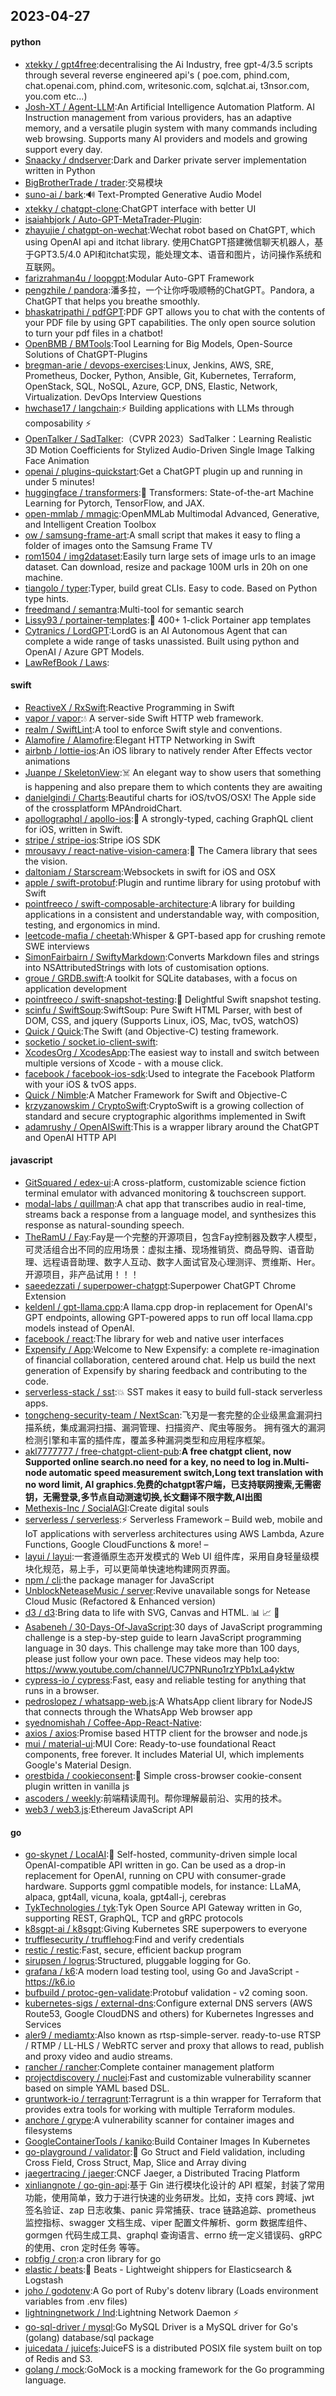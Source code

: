 ## 2023-04-27

#### python
* [xtekky / gpt4free](https://github.com/xtekky/gpt4free):decentralising the Ai Industry, free gpt-4/3.5 scripts through several reverse engineered api's ( poe.com, phind.com, chat.openai.com, phind.com, writesonic.com, sqlchat.ai, t3nsor.com, you.com etc...)
* [Josh-XT / Agent-LLM](https://github.com/Josh-XT/Agent-LLM):An Artificial Intelligence Automation Platform. AI Instruction management from various providers, has an adaptive memory, and a versatile plugin system with many commands including web browsing. Supports many AI providers and models and growing support every day.
* [Snaacky / dndserver](https://github.com/Snaacky/dndserver):Dark and Darker private server implementation written in Python
* [BigBrotherTrade / trader](https://github.com/BigBrotherTrade/trader):交易模块
* [suno-ai / bark](https://github.com/suno-ai/bark):🔊
Text-Prompted Generative Audio Model
* [xtekky / chatgpt-clone](https://github.com/xtekky/chatgpt-clone):ChatGPT interface with better UI
* [isaiahbjork / Auto-GPT-MetaTrader-Plugin](https://github.com/isaiahbjork/Auto-GPT-MetaTrader-Plugin):
* [zhayujie / chatgpt-on-wechat](https://github.com/zhayujie/chatgpt-on-wechat):Wechat robot based on ChatGPT, which using OpenAI api and itchat library. 使用ChatGPT搭建微信聊天机器人，基于GPT3.5/4.0 API和itchat实现，能处理文本、语音和图片，访问操作系统和互联网。
* [farizrahman4u / loopgpt](https://github.com/farizrahman4u/loopgpt):Modular Auto-GPT Framework
* [pengzhile / pandora](https://github.com/pengzhile/pandora):潘多拉，一个让你呼吸顺畅的ChatGPT。Pandora, a ChatGPT that helps you breathe smoothly.
* [bhaskatripathi / pdfGPT](https://github.com/bhaskatripathi/pdfGPT):PDF GPT allows you to chat with the contents of your PDF file by using GPT capabilities. The only open source solution to turn your pdf files in a chatbot!
* [OpenBMB / BMTools](https://github.com/OpenBMB/BMTools):Tool Learning for Big Models, Open-Source Solutions of ChatGPT-Plugins
* [bregman-arie / devops-exercises](https://github.com/bregman-arie/devops-exercises):Linux, Jenkins, AWS, SRE, Prometheus, Docker, Python, Ansible, Git, Kubernetes, Terraform, OpenStack, SQL, NoSQL, Azure, GCP, DNS, Elastic, Network, Virtualization. DevOps Interview Questions
* [hwchase17 / langchain](https://github.com/hwchase17/langchain):⚡
Building applications with LLMs through composability
⚡
* [OpenTalker / SadTalker](https://github.com/OpenTalker/SadTalker):（CVPR 2023）SadTalker：Learning Realistic 3D Motion Coefficients for Stylized Audio-Driven Single Image Talking Face Animation
* [openai / plugins-quickstart](https://github.com/openai/plugins-quickstart):Get a ChatGPT plugin up and running in under 5 minutes!
* [huggingface / transformers](https://github.com/huggingface/transformers):🤗
Transformers: State-of-the-art Machine Learning for Pytorch, TensorFlow, and JAX.
* [open-mmlab / mmagic](https://github.com/open-mmlab/mmagic):OpenMMLab Multimodal Advanced, Generative, and Intelligent Creation Toolbox
* [ow / samsung-frame-art](https://github.com/ow/samsung-frame-art):A small script that makes it easy to fling a folder of images onto the Samsung Frame TV
* [rom1504 / img2dataset](https://github.com/rom1504/img2dataset):Easily turn large sets of image urls to an image dataset. Can download, resize and package 100M urls in 20h on one machine.
* [tiangolo / typer](https://github.com/tiangolo/typer):Typer, build great CLIs. Easy to code. Based on Python type hints.
* [freedmand / semantra](https://github.com/freedmand/semantra):Multi-tool for semantic search
* [Lissy93 / portainer-templates](https://github.com/Lissy93/portainer-templates):🚢
400+ 1-click Portainer app templates
* [Cytranics / LordGPT](https://github.com/Cytranics/LordGPT):LordG is an AI Autonomous Agent that can complete a wide range of tasks unassisted. Built using python and OpenAI / Azure GPT Models.
* [LawRefBook / Laws](https://github.com/LawRefBook/Laws):

#### swift
* [ReactiveX / RxSwift](https://github.com/ReactiveX/RxSwift):Reactive Programming in Swift
* [vapor / vapor](https://github.com/vapor/vapor):💧
A server-side Swift HTTP web framework.
* [realm / SwiftLint](https://github.com/realm/SwiftLint):A tool to enforce Swift style and conventions.
* [Alamofire / Alamofire](https://github.com/Alamofire/Alamofire):Elegant HTTP Networking in Swift
* [airbnb / lottie-ios](https://github.com/airbnb/lottie-ios):An iOS library to natively render After Effects vector animations
* [Juanpe / SkeletonView](https://github.com/Juanpe/SkeletonView):☠️
An elegant way to show users that something is happening and also prepare them to which contents they are awaiting
* [danielgindi / Charts](https://github.com/danielgindi/Charts):Beautiful charts for iOS/tvOS/OSX! The Apple side of the crossplatform MPAndroidChart.
* [apollographql / apollo-ios](https://github.com/apollographql/apollo-ios):📱
A strongly-typed, caching GraphQL client for iOS, written in Swift.
* [stripe / stripe-ios](https://github.com/stripe/stripe-ios):Stripe iOS SDK
* [mrousavy / react-native-vision-camera](https://github.com/mrousavy/react-native-vision-camera):📸
The Camera library that sees the vision.
* [daltoniam / Starscream](https://github.com/daltoniam/Starscream):Websockets in swift for iOS and OSX
* [apple / swift-protobuf](https://github.com/apple/swift-protobuf):Plugin and runtime library for using protobuf with Swift
* [pointfreeco / swift-composable-architecture](https://github.com/pointfreeco/swift-composable-architecture):A library for building applications in a consistent and understandable way, with composition, testing, and ergonomics in mind.
* [leetcode-mafia / cheetah](https://github.com/leetcode-mafia/cheetah):Whisper & GPT-based app for crushing remote SWE interviews
* [SimonFairbairn / SwiftyMarkdown](https://github.com/SimonFairbairn/SwiftyMarkdown):Converts Markdown files and strings into NSAttributedStrings with lots of customisation options.
* [groue / GRDB.swift](https://github.com/groue/GRDB.swift):A toolkit for SQLite databases, with a focus on application development
* [pointfreeco / swift-snapshot-testing](https://github.com/pointfreeco/swift-snapshot-testing):📸
Delightful Swift snapshot testing.
* [scinfu / SwiftSoup](https://github.com/scinfu/SwiftSoup):SwiftSoup: Pure Swift HTML Parser, with best of DOM, CSS, and jquery (Supports Linux, iOS, Mac, tvOS, watchOS)
* [Quick / Quick](https://github.com/Quick/Quick):The Swift (and Objective-C) testing framework.
* [socketio / socket.io-client-swift](https://github.com/socketio/socket.io-client-swift):
* [XcodesOrg / XcodesApp](https://github.com/XcodesOrg/XcodesApp):The easiest way to install and switch between multiple versions of Xcode - with a mouse click.
* [facebook / facebook-ios-sdk](https://github.com/facebook/facebook-ios-sdk):Used to integrate the Facebook Platform with your iOS & tvOS apps.
* [Quick / Nimble](https://github.com/Quick/Nimble):A Matcher Framework for Swift and Objective-C
* [krzyzanowskim / CryptoSwift](https://github.com/krzyzanowskim/CryptoSwift):CryptoSwift is a growing collection of standard and secure cryptographic algorithms implemented in Swift
* [adamrushy / OpenAISwift](https://github.com/adamrushy/OpenAISwift):This is a wrapper library around the ChatGPT and OpenAI HTTP API

#### javascript
* [GitSquared / edex-ui](https://github.com/GitSquared/edex-ui):A cross-platform, customizable science fiction terminal emulator with advanced monitoring & touchscreen support.
* [modal-labs / quillman](https://github.com/modal-labs/quillman):A chat app that transcribes audio in real-time, streams back a response from a language model, and synthesizes this response as natural-sounding speech.
* [TheRamU / Fay](https://github.com/TheRamU/Fay):Fay是一个完整的开源项目，包含Fay控制器及数字人模型，可灵活组合出不同的应用场景：虚拟主播、现场推销货、商品导购、语音助理、远程语音助理、数字人互动、数字人面试官及心理测评、贾维斯、Her。 开源项目，非产品试用！！！
* [saeedezzati / superpower-chatgpt](https://github.com/saeedezzati/superpower-chatgpt):Superpower ChatGPT Chrome Extension
* [keldenl / gpt-llama.cpp](https://github.com/keldenl/gpt-llama.cpp):A llama.cpp drop-in replacement for OpenAI's GPT endpoints, allowing GPT-powered apps to run off local llama.cpp models instead of OpenAI.
* [facebook / react](https://github.com/facebook/react):The library for web and native user interfaces
* [Expensify / App](https://github.com/Expensify/App):Welcome to New Expensify: a complete re-imagination of financial collaboration, centered around chat. Help us build the next generation of Expensify by sharing feedback and contributing to the code.
* [serverless-stack / sst](https://github.com/serverless-stack/sst):💥
SST makes it easy to build full-stack serverless apps.
* [tongcheng-security-team / NextScan](https://github.com/tongcheng-security-team/NextScan):飞刃是一套完整的企业级黑盒漏洞扫描系统，集成漏洞扫描、漏洞管理、扫描资产、爬虫等服务。 拥有强大的漏洞检测引擎和丰富的插件库，覆盖多种漏洞类型和应用程序框架。
* [akl7777777 / free-chatgpt-client-pub](https://github.com/akl7777777/free-chatgpt-client-pub):**A free chatgpt client, now Supported online search.no need for a key, no need to log in.Multi-node automatic speed measurement switch,Long text translation with no word limit, AI graphics.免费的chatgpt客户端，已支持联网搜索,无需密钥，无需登录,多节点自动测速切换,长文翻译不限字数,AI出图**
* [Methexis-Inc / SocialAGI](https://github.com/Methexis-Inc/SocialAGI):Create digital souls
* [serverless / serverless](https://github.com/serverless/serverless):⚡
Serverless Framework – Build web, mobile and IoT applications with serverless architectures using AWS Lambda, Azure Functions, Google CloudFunctions & more! –
* [layui / layui](https://github.com/layui/layui):一套遵循原生态开发模式的 Web UI 组件库，采用自身轻量级模块化规范，易上手，可以更简单快速地构建网页界面。
* [npm / cli](https://github.com/npm/cli):the package manager for JavaScript
* [UnblockNeteaseMusic / server](https://github.com/UnblockNeteaseMusic/server):Revive unavailable songs for Netease Cloud Music (Refactored & Enhanced version)
* [d3 / d3](https://github.com/d3/d3):Bring data to life with SVG, Canvas and HTML.
📊
📈
🎉
* [Asabeneh / 30-Days-Of-JavaScript](https://github.com/Asabeneh/30-Days-Of-JavaScript):30 days of JavaScript programming challenge is a step-by-step guide to learn JavaScript programming language in 30 days. This challenge may take more than 100 days, please just follow your own pace. These videos may help too: https://www.youtube.com/channel/UC7PNRuno1rzYPb1xLa4yktw
* [cypress-io / cypress](https://github.com/cypress-io/cypress):Fast, easy and reliable testing for anything that runs in a browser.
* [pedroslopez / whatsapp-web.js](https://github.com/pedroslopez/whatsapp-web.js):A WhatsApp client library for NodeJS that connects through the WhatsApp Web browser app
* [syednomishah / Coffee-App-React-Native](https://github.com/syednomishah/Coffee-App-React-Native):
* [axios / axios](https://github.com/axios/axios):Promise based HTTP client for the browser and node.js
* [mui / material-ui](https://github.com/mui/material-ui):MUI Core: Ready-to-use foundational React components, free forever. It includes Material UI, which implements Google's Material Design.
* [orestbida / cookieconsent](https://github.com/orestbida/cookieconsent):🍪
Simple cross-browser cookie-consent plugin written in vanilla js
* [ascoders / weekly](https://github.com/ascoders/weekly):前端精读周刊。帮你理解最前沿、实用的技术。
* [web3 / web3.js](https://github.com/web3/web3.js):Ethereum JavaScript API

#### go
* [go-skynet / LocalAI](https://github.com/go-skynet/LocalAI):🤖
Self-hosted, community-driven simple local OpenAI-compatible API written in go. Can be used as a drop-in replacement for OpenAI, running on CPU with consumer-grade hardware. Supports ggml compatible models, for instance: LLaMA, alpaca, gpt4all, vicuna, koala, gpt4all-j, cerebras
* [TykTechnologies / tyk](https://github.com/TykTechnologies/tyk):Tyk Open Source API Gateway written in Go, supporting REST, GraphQL, TCP and gRPC protocols
* [k8sgpt-ai / k8sgpt](https://github.com/k8sgpt-ai/k8sgpt):Giving Kubernetes SRE superpowers to everyone
* [trufflesecurity / trufflehog](https://github.com/trufflesecurity/trufflehog):Find and verify credentials
* [restic / restic](https://github.com/restic/restic):Fast, secure, efficient backup program
* [sirupsen / logrus](https://github.com/sirupsen/logrus):Structured, pluggable logging for Go.
* [grafana / k6](https://github.com/grafana/k6):A modern load testing tool, using Go and JavaScript - https://k6.io
* [bufbuild / protoc-gen-validate](https://github.com/bufbuild/protoc-gen-validate):Protobuf validation - v2 coming soon.
* [kubernetes-sigs / external-dns](https://github.com/kubernetes-sigs/external-dns):Configure external DNS servers (AWS Route53, Google CloudDNS and others) for Kubernetes Ingresses and Services
* [aler9 / mediamtx](https://github.com/aler9/mediamtx):Also known as rtsp-simple-server. ready-to-use RTSP / RTMP / LL-HLS / WebRTC server and proxy that allows to read, publish and proxy video and audio streams.
* [rancher / rancher](https://github.com/rancher/rancher):Complete container management platform
* [projectdiscovery / nuclei](https://github.com/projectdiscovery/nuclei):Fast and customizable vulnerability scanner based on simple YAML based DSL.
* [gruntwork-io / terragrunt](https://github.com/gruntwork-io/terragrunt):Terragrunt is a thin wrapper for Terraform that provides extra tools for working with multiple Terraform modules.
* [anchore / grype](https://github.com/anchore/grype):A vulnerability scanner for container images and filesystems
* [GoogleContainerTools / kaniko](https://github.com/GoogleContainerTools/kaniko):Build Container Images In Kubernetes
* [go-playground / validator](https://github.com/go-playground/validator):💯
Go Struct and Field validation, including Cross Field, Cross Struct, Map, Slice and Array diving
* [jaegertracing / jaeger](https://github.com/jaegertracing/jaeger):CNCF Jaeger, a Distributed Tracing Platform
* [xinliangnote / go-gin-api](https://github.com/xinliangnote/go-gin-api):基于 Gin 进行模块化设计的 API 框架，封装了常用功能，使用简单，致力于进行快速的业务研发。比如，支持 cors 跨域、jwt 签名验证、zap 日志收集、panic 异常捕获、trace 链路追踪、prometheus 监控指标、swagger 文档生成、viper 配置文件解析、gorm 数据库组件、gormgen 代码生成工具、graphql 查询语言、errno 统一定义错误码、gRPC 的使用、cron 定时任务 等等。
* [robfig / cron](https://github.com/robfig/cron):a cron library for go
* [elastic / beats](https://github.com/elastic/beats):🐠
Beats - Lightweight shippers for Elasticsearch & Logstash
* [joho / godotenv](https://github.com/joho/godotenv):A Go port of Ruby's dotenv library (Loads environment variables from .env files)
* [lightningnetwork / lnd](https://github.com/lightningnetwork/lnd):Lightning Network Daemon
⚡️
* [go-sql-driver / mysql](https://github.com/go-sql-driver/mysql):Go MySQL Driver is a MySQL driver for Go's (golang) database/sql package
* [juicedata / juicefs](https://github.com/juicedata/juicefs):JuiceFS is a distributed POSIX file system built on top of Redis and S3.
* [golang / mock](https://github.com/golang/mock):GoMock is a mocking framework for the Go programming language.
